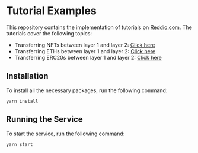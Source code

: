 # Tutorial Examples

This repository contains the implementation of tutorials on [Reddio.com](https://reddio.com). The tutorials cover the following topics:

- Transferring NFTs between layer 1 and layer 2: [Click here](https://docs.reddio.com/guide/getting-started/transfer-nfts-between-layer-1-and-layer-2.html)
- Transferring ETHs between layer 1 and layer 2: [Click here](https://docs.reddio.com/guide/getting-started/transfer-eths-between-layer-1-and-layer-2.html)
- Transferring ERC20s between layer 1 and layer 2: [Click here](https://docs.reddio.com/guide/getting-started/transfer-erc20s-between-layer-1-and-layer-2.html)

## Installation

To install all the necessary packages, run the following command:

```shell
yarn install
```

## Running the Service

To start the service, run the following command:

```shell
yarn start
```
